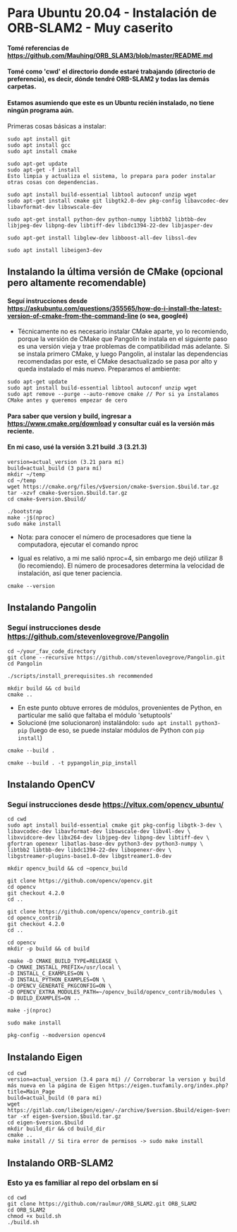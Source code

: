 # Para Ubuntu 20.04 - Instalación de ORB-SLAM2 - Muy caserito
#### Tomé referencias de https://github.com/Mauhing/ORB_SLAM3/blob/master/README.md
#### Tomé como 'cwd' el directorio donde estaré trabajando (directorio de preferencia), es decir, dónde tendré ORB-SLAM2 y todas las demás carpetas.
#### Estamos asumiendo que este es un Ubuntu recién instalado, no tiene ningún programa aún.

Primeras cosas básicas a instalar:

```
sudo apt install git
sudo apt install gcc
sudo apt install cmake

sudo apt-get update
sudo apt-get -f install
Esto limpia y actualiza el sistema, lo prepara para poder instalar otras cosas con dependencias.

sudo apt install build-essential libtool autoconf unzip wget
sudo apt-get install cmake git libgtk2.0-dev pkg-config libavcodec-dev libavformat-dev libswscale-dev

sudo apt-get install python-dev python-numpy libtbb2 libtbb-dev libjpeg-dev libpng-dev libtiff-dev libdc1394-22-dev libjasper-dev

sudo apt-get install libglew-dev libboost-all-dev libssl-dev

sudo apt install libeigen3-dev
```

## Instalando la última versión de CMake (opcional pero altamente recomendable)
#### Seguí instrucciones desde https://askubuntu.com/questions/355565/how-do-i-install-the-latest-version-of-cmake-from-the-command-line (o sea, googleé)
* Técnicamente no es necesario instalar CMake aparte, yo lo recomiendo, porque la versión de CMake que Pangolin te instala en el siguiente paso es una versión vieja y trae problemas de compatibilidad más adelante. Si se instala primero CMake, y luego Pangolin, al instalar las dependencias recomendadas por este, el CMake desactualizado se pasa por alto y queda instalado el más nuevo.
Preparamos el ambiente:

```
sudo apt-get update
sudo apt install build-essential libtool autoconf unzip wget
sudo apt remove --purge --auto-remove cmake // Por si ya instalamos CMake antes y queremos empezar de cero
```

#### Para saber que version y build, ingresar a https://www.cmake.org/download y consultar cuál es la versión más reciente.
#### En mi caso, usé la versión 3.21 build .3 (3.21.3)

```
version=actual_version (3.21 para mí)
build=actual_build (3 para mí)
mkdir ~/temp
cd ~/temp
wget https://cmake.org/files/v$version/cmake-$version.$build.tar.gz
tar -xzvf cmake-$version.$build.tar.gz
cd cmake-$version.$build/

./bootstrap
make -j$(nproc)
sudo make install
```

* Nota: para conocer el número de procesadores que tiene la computadora, ejecutar el comando nproc

* Igual es relativo, a mi me salió nproc=4, sin embargo me dejó utilizar 8 (lo recomiendo). El número de procesadores determina la velocidad de instalación, así que tener paciencia.

```
cmake --version
```

## Instalando Pangolin
### Seguí instrucciones desde https://github.com/stevenlovegrove/Pangolin

```
cd ~/your_fav_code_directory
git clone --recursive https://github.com/stevenlovegrove/Pangolin.git
cd Pangolin 

./scripts/install_prerequisites.sh recommended

mkdir build && cd build
cmake ..
```

* En este punto obtuve errores de módulos, provenientes de Python, en particular me salió que faltaba el módulo 'setuptools'
* Solucioné (me solucionaron) instalándolo: ``` sudo apt install python3-pip ``` (luego de eso, se puede instalar módulos de Python con ```pip install```)

```
cmake --build .

cmake --build . -t pypangolin_pip_install
```

## Instalando OpenCV
### Seguí instrucciones desde https://vitux.com/opencv_ubuntu/

```
cd cwd
sudo apt install build-essential cmake git pkg-config libgtk-3-dev \
libavcodec-dev libavformat-dev libswscale-dev libv4l-dev \
libxvidcore-dev libx264-dev libjpeg-dev libpng-dev libtiff-dev \
gfortran openexr libatlas-base-dev python3-dev python3-numpy \
libtbb2 libtbb-dev libdc1394-22-dev libopenexr-dev \
libgstreamer-plugins-base1.0-dev libgstreamer1.0-dev

mkdir opencv_build && cd ~opencv_build

git clone https://github.com/opencv/opencv.git
cd opencv
git checkout 4.2.0
cd ..

git clone https://github.com/opencv/opencv_contrib.git
cd opencv_contrib
git checkout 4.2.0
cd ..

cd opencv
mkdir -p build && cd build

cmake -D CMAKE_BUILD_TYPE=RELEASE \
-D CMAKE_INSTALL_PREFIX=/usr/local \
-D INSTALL_C_EXAMPLES=ON \
-D INSTALL_PYTHON_EXAMPLES=ON \
-D OPENCV_GENERATE_PKGCONFIG=ON \
-D OPENCV_EXTRA_MODULES_PATH=~/opencv_build/opencv_contrib/modules \
-D BUILD_EXAMPLES=ON ..

make -j(nproc) 

sudo make install

pkg-config --modversion opencv4
```

## Instalando Eigen

```
cd cwd
version=actual_version (3.4 para mí) // Corroborar la version y build más nueva en la página de Eigen https://eigen.tuxfamily.org/index.php?title=Main_Page
build=actual_build (0 para mí)
wget https://gitlab.com/libeigen/eigen/-/archive/$version.$build/eigen-$version.$build.tar.gz
tar -xf eigen-$version.$build.tar.gz
cd eigen-$version.$build
mkdir build_dir && cd build_dir
cmake ..
make install // Si tira error de permisos -> sudo make install
```

## Instalando ORB-SLAM2
### Esto ya es familiar al repo del orbslam en sí

```
cd cwd
git clone https://github.com/raulmur/ORB_SLAM2.git ORB_SLAM2
cd ORB_SLAM2
chmod +x build.sh
./build.sh
```
